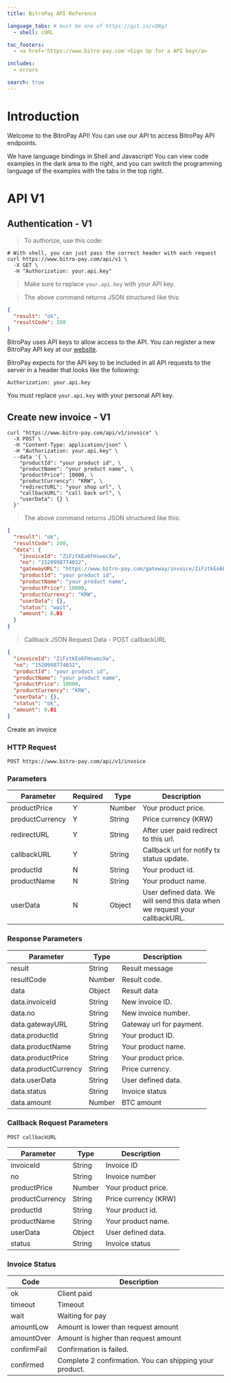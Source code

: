 ```yaml
---
title: BitroPay API Reference

language_tabs: # must be one of https://git.io/vQNgJ
  - shell: cURL

toc_footers:
  - <a href='https://www.bitro-pay.com'>Sign Up for a API key</a>

includes:
  - errors

search: true
---
```


# Introduction

Welcome to the BitroPay API! You can use our API to access BitroPay API endpoints.

We have language bindings in Shell and Javascript! You can view code examples in the dark area to the right, and you can switch the programming language of the examples with the tabs in the top right.

# API V1

## Authentication - V1

> To authorize, use this code:

```shell
# With shell, you can just pass the correct header with each request
curl https://www.bitro-pay.com/api/v1 \
  -X GET \
  -H "Authorization: your.api.key"
```

> Make sure to replace `your.api.key` with your API key.

> The above command returns JSON structured like this:

```json
{
  "result": "ok",
  "resultCode": 200
}
```


BitroPay uses API keys to allow access to the API. You can register a new BitroPay API key at our [website](https://www.bitro-pay.com).

BitroPay expects for the API key to be included in all API requests to the server in a header that looks like the following:

`Authorization: your.api.key`

<aside class="notice">
You must replace <code>your.api.key</code> with your personal API key.
</aside>

## Create new invoice - V1
```shell
curl "https://www.bitro-pay.com/api/v1/invoice" \
  -X POST \
  -H "Content-Type: application/json" \
  -H "Authorization: your.api.key" \
  --data '{ \
    "productId": "your product id", \ 
    "productName": "your product name", \ 
    "productPrice": 10000, \
    "productCurrency": "KRW", \
    "redirectURL": "your shop url", \
    "callbackURL": "call back url", \
    "userData": {} \
  }'
```

> The above command returns JSON structured like this:

```json
{
  "result": "ok",
  "resultCode": 200,
  "data": {
    "invoiceId": "ZiFztkEo6FHswocXw",
    "no": "1520998774032",
    "gatewayURL": "https://www.bitro-pay.com/gateway/invoice/ZiFztkEo6FHswocXw",
    "productId": "your product id",
    "productName": "your product name",
    "productPrice": 10000,
    "productCurrency": "KRW",
    "userData": {},
    "status": "wait",
    "amount": 0.01
  }
}
```

> Callback JSON Request Data - POST callbackURL

```json
{
  "invoiceId": "ZiFztkEo6FHswocXw",
  "no": "1520998774032",
  "productId": "your product id",
  "productName": "your product name",
  "productPrice": 10000,
  "productCurrency": "KRW",
  "userData": {},
  "status": "ok",
  "amount": 0.01
}
```

Create an invoice

### HTTP Request

`POST https://www.bitro-pay.com/api/v1/invoice`

### Parameters

Parameter | Required | Type | Description
--------- | -------- | ---- | -----------
productPrice | Y | Number | Your product price.
productCurrency | Y | String | Price currency (KRW)
redirectURL | Y | String | After user paid redirect to this url.
callbackURL | Y | String | Callback url for notify tx status update.
productId | N | String | Your product id.
productName | N | String | Your product name.
userData | N | Object | User defined data. We will send this data when we request your callbackURL.

### Response Parameters

Parameter | Type | Description
--------- | ---- | -----------
result | String | Result message
resultCode | Number | Result code.
data | Object | Result data
data.invoiceId | String | New invoice ID.
data.no | String | New invoice number.
data.gatewayURL | String | Gateway url for payment.
data.productId | String | Your product ID.
data.productName | String | Your product name.
data.productPrice | String | Your product price.
data.productCurrency | String | Price currency.
data.userData | String | User defined data.
data.status | String | Invoice status
data.amount | Number | BTC amount

### Callback Request Parameters
`POST callbackURL`

Parameter | Type | Description
--------- | ---- | -----------
invoiceId | String | Invoice ID
no | String | Invoice number
productPrice | Number | Your product price.
productCurrency | String | Price currency (KRW)
productId | String | Your product id.
productName | String | Your product name.
userData | Object | User defined data.
status | String | Invoice status

### Invoice Status

Code | Description
---- | -----------
ok | Client paid
timeout | Timeout
wait | Waiting for pay
amountLow | Amount is lower than request amount
amountOver | Amount is higher than request amount
confirmFail | Confirmation is failed.
confirmed | Complete 2 confirmation. You can shipping your product.
